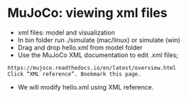 # MuJoCo: viewing xml files

- xml files: model and visualization
- In bin folder run ./simulate (mac/linux) or simulate (win)
- Drag and drop hello.xml from model folder
- Use the MuJoCo XML documentation to edit .xml files;

```
https://mujoco.readthedocs.io/en/latest/overview.html
Click “XML reference”. Bookmark this page.
```
- We will modify hello.xml using XML reference.


